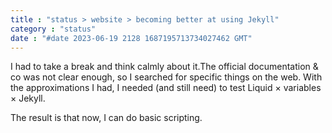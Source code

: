 ```yaml
---
title : "status > website > becoming better at using Jekyll"
category : "status"
date : "#date 2023-06-19 2128 1687195713734027462 GMT"
---
```

I had to take a break and think calmly about it.The official documentation & co was not clear enough, so I searched for specific things on the web.
With the approximations I had, I needed (and still need) to test Liquid × variables × Jekyll.

The result is that now, I can do basic scripting.

